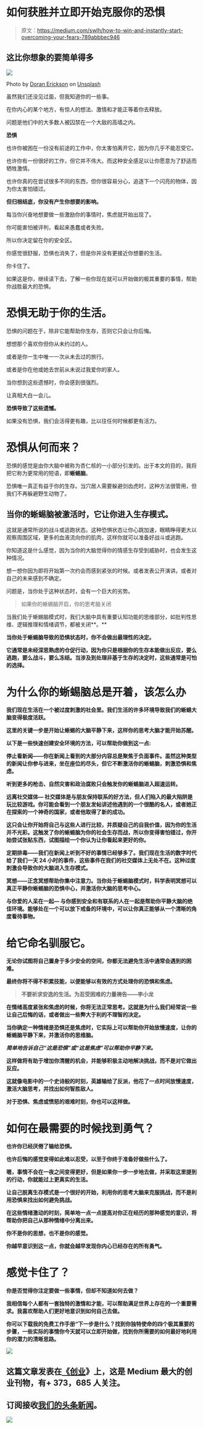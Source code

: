 # 如何获胜并立即开始克服你的恐惧

> 原文：<https://medium.com/swlh/how-to-win-and-instantly-start-overcoming-your-fears-789abbbec946>

## 这比你想象的要简单得多

![](img/fa5e9b13158ae7d3d12766fa4e989220.png)

Photo by [Doran Erickson](https://unsplash.com/@doran_erickson?utm_source=medium&utm_medium=referral) on [Unsplash](https://unsplash.com?utm_source=medium&utm_medium=referral)

虽然我们还没见过面，但我知道你的一些事。

在你内心的某个地方，有惊人的想法、激情和才能正等着你去释放。

问题是他们中的大多数人被囚禁在一个大敌的高墙之内。

**恐惧**

也许你被困在一份没有前途的工作中，你太害怕离开它，因为你几乎不能忍受它。

也许你有一份很好的工作，但它并不伟大。而这种安全感足以让你愿意为了舒适而牺牲激情。

也许你真的在尝试很多不同的东西，但你很容易分心，追逐下一个闪亮的物体，因为你太害怕错过。

**但归根结底，你没有产生你想要的影响。**

每当你兴奋地想要做一些激励你的事情时，焦虑就开始出现了。

你可能害怕被评判，看起来愚蠢或者失败。

所以你决定留在你的安全区。

你感觉很舒服，恐惧也消失了，但是你并没有更接近你想要的生活。

你卡住了。

如果这是你，继续读下去，了解一些你现在就可以开始做的极其重要的事情，帮助你战胜最大的恐惧。

# 恐惧无助于你的生活。

恐惧的问题在于，除非它能帮助你生存，否则它只会让你后悔。

想想那个喜欢你但你从未约过的人。

或者是你一生中唯一一次从未去过的旅行。

或者是你在他或她去世前从未说过我爱你的家人。

当你想到这些遗憾时，你会感到很强烈。

让真相大白一会儿。

**恐惧导致了这些遗憾。**

如果没有恐惧，我们会活得更有趣，比以往任何时候都更有活力。

# 恐惧从何而来？

恐惧的感觉是由你大脑中被称为杏仁核的一小部分引发的。出于本文的目的，我将把它称为更常用的短语，即**蜥蜴脑**。

恐惧唯一真正有益于你的生存。当穴居人需要躲避剑齿虎时，这种方法很管用，但我们不再躲避野生动物了。

## 当你的蜥蜴脑被激活时，它让你进入生存模式。

这就是通常所说的战斗或逃跑状态。这种恐惧状态让你心跳加速，眼睛睁得更大以观察周围区域，更多的血液流向你的肌肉，这样你就可以准备好战斗或逃跑。

你知道这是什么感觉，因为当你的大脑觉得你的情感生存受到威胁时，也会发生这种情况。

想一想你因为即将开始第一次约会而感到紧张的时候。或者发表公开演讲。或者对自己的未来感到不确定。

问题是，当你处于这种状态时，会有一个巨大的劣势。

> 如果你的蜥蜴脑开启，你的思考脑关闭

当我们处于蜥蜴脑模式时，我们大脑中具有重要认知功能的思维部分，如批判性思维、逻辑推理和情绪调节，都被关闭**。**

**当你处于蜥蜴脑导致的恐惧状态时，你不会做出最理性的决定。**

**它通常是未经深思熟虑的仓促行动，因为你只是根据你的生存本能做出反应，要么逃跑，要么战斗，要么冻结。当涉及到处理非基于生存的决定时，这些通常是可怕的选择。**

# **为什么你的蜥蜴脑总是开着，该怎么办**

**我们现在生活在一个被过度刺激的社会里。我们生活的许多环境导致我们的蜥蜴大脑变得极度活跃。**

****这里的关键一步是开始让蜥蜴的大脑平静下来，这样你的思考大脑才能开始苏醒。****

**以下是一些快速创建安全环境的方法，可以帮助你做到这一点:**

**停止看新闻——你在新闻上看到的大部分内容总是聚焦于负面事件。虽然这种类型的新闻让你参与进来，坐在座位的尽头，但它不断激活你的蜥蜴脑，刺激恐惧和焦虑。**

**听到更多的枪击、自然灾害和政治腐败只会触发你的蜥蜴脑进入超速运转。**

****远离社交媒体—** 社交媒体是与朋友保持联系的好方法，但人们陷入的最大陷阱是玩比较游戏。你可能会看到一个朋友发帖讲述他遇到的一个很酷的名人，或者她正在探索的一个神奇的国家，或者他取得了新的成功。**

**这只会让你开始将自己与这些人进行比较，并质疑自己的自我价值，因为你的生活并不光彩。这触发了你的蜥蜴脑为你的社会生存而战，所以你变得害怕错过，你开始尝试张贴东西，试图描绘一个你认为让你看起来更好的你。**

**定期排毒——我们在新闻上听到不好的事情已经够多了。我们现在生活的数字时代给了我们一天 24 小时的事件，这些事件在我们的社交媒体上无处不在。这种过度刺激会导致你的大脑进入生存模式。**

**冥想——正念冥想帮助你集中注意力。当你处于蜥蜴脑模式时，科学表明冥想可以真正平静你蜥蜴脑的恐惧中心，并激活你大脑的思考中心。**

**与你爱的人呆在一起— 与你感到安全和有联系的人在一起是帮助你平静大脑的绝佳环境。能够处在一个可以放下戒备的环境中，可以让你真正能够从一个清晰的角度看待事物。**

# **给它命名驯服它。**

**无论你试图将自己置身于多少安全的空间，你都无法避免生活中通常会遇到的困难。**

**最终你将不得不积累技能，以便能够以有效的方式处理你的恐惧和焦虑。**

> **不要祈求安逸的生活。为忍受困难的力量祷告——李小龙**

**在情绪高度紧张和焦虑的时候，你将无法正常思考。这就是为什么我们经常说一些让自己后悔的话，或者做出一些弊大于利的不理智的决定。**

**当你确定一种情绪是恐惧还是焦虑时，它实际上可以帮助你开始放慢速度，让你的蜥蜴脑平静下来，并激活你的思维脑。**

****简单地告诉自己*“这是恐惧”*或*“这是焦虑”*可以帮助你平静下来。****

**这样做将有助于增加你清醒的机会，并能够积极主动地解决挑战，而不是对它做出反应。**

**这就像电影中的一个史诗般的时刻，英雄输给了反派，他花了一点时间放慢速度，激活大脑思考，并找出如何智胜敌人。**

**对于恐惧、焦虑或愤怒的艰难时刻，你也可以这样做。**

# **如何在最需要的时候找到勇气？**

**也许你已经厌倦了输给恐惧。**

**也许后悔的感觉变得如此难以忍受，以至于你终于准备好做些什么了。**

**嗯，事情不会在一夜之间变得更好，但是如果你一步一步地去做，并采取这里提到的行动，你就能过上更真实的生活。**

**让自己脱离生存模式是一个很好的开始，利用你的思考大脑来克服挑战，而不是利用恐惧来找出如何避免挑战。**

**在这些情绪激动的时刻，简单地一点一点提高对你正在经历的那种感觉的意识，将帮助你把自己从那种情绪中分离出来。**

**你不是你的思想，也不是你的感觉。**

**你越早意识到这一点，你就会越早发现你内心已经存在的所有勇气。**

# **感觉卡住了？**

**你是否觉得你注定要做一些事情，但却不知道如何去做？**

**我相信每个人都有一套独特的激情和才能，可以帮助满足世界上存在的一个重要需求。我喜欢帮助人们更好地意识到如何自己去做。**

**你可以下载我的免费工作手册“下一步是什么？找到你独特使命的四个极其重要的步骤，一些实际的事情你今天就可以立即开始做，找到你所需要的如何最好地利用你的潜力的清晰思路。**

**[![](img/308a8d84fb9b2fab43d66c117fcc4bb4.png)](https://medium.com/swlh)**

## **这篇文章发表在[《创业](https://medium.com/swlh)》上，这是 Medium 最大的创业刊物，有+ 373，685 人关注。**

## **订阅接收[我们的头条新闻](http://growthsupply.com/the-startup-newsletter/)。**

**[![](img/b0164736ea17a63403e660de5dedf91a.png)](https://medium.com/swlh)**